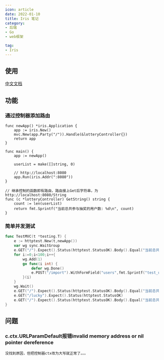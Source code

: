 ```yaml
---
icon: article
date: 2022-01-10
title: Iris 笔记
category:
- 后端
- Go
- web框架

tag:
- Iris
---
```


## 使用

[中文文档](https://learnku.com/docs/iris-go/10/versioning/3761)



## 功能

### 通过控制器添加路由

```
func newApp() *iris.Application {
	app := iris.New()
	mvc.New(app.Party("/")).Handle(&lotteryController{})
	return app
}

func main() {
	app := newApp()

	userList = make([]string, 0)

	// http://localhost:8080
	app.Run(iris.Addr(":8080"))
}

// 继承控制的函数即有路由，路由接上Get后字符串，为 http://localhost:8080/String
func (c *lotteryController) GetString() string {
	count := len(userList)
	return fmt.Sprintf("当前总共参与抽奖的用户数: %d\n", count)
}
```



### 简单并发测试

```go
func TestMVC(t *testing.T) {
	e := httptest.New(t,newApp())
	var wg sync.WaitGroup
	e.GET("/").Expect().Status(httptest.StatusOK).Body().Equal("当前总共参与抽奖的用户数: 0\n")
	for i:=0;i<100;i++{
		wg.Add(1)
		go func(i int) {
			defer wg.Done()
			e.POST("/import").WithFormField("users",fmt.Sprintf("test_u%d", i)).Expect().Status(httptest.StatusOK)
		}(i)
	}
	wg.Wait()
	e.GET("/").Expect().Status(httptest.StatusOK).Body().Equal("当前总共参与抽奖的用户数: 100\n")
	e.GET("/lucky").Expect().Status(httptest.StatusOK)
	e.GET("/").Expect().Status(httptest.StatusOK).Body().Equal("当前总共参与抽奖的用户数: 99\n")
}
```



## 问题

### c.ctx.URLParamDefault报错invalid memory address or nil pointer dereference

```
没找到原因，但把控制器ctx改为大写就正常了。。。
```